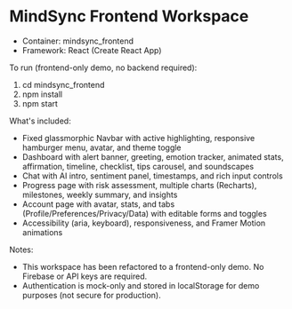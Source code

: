 # MindSync Frontend Workspace

- Container: mindsync_frontend
- Framework: React (Create React App)

To run (frontend-only demo, no backend required):
1) cd mindsync_frontend
2) npm install
3) npm start

What's included:
- Fixed glassmorphic Navbar with active highlighting, responsive hamburger menu, avatar, and theme toggle
- Dashboard with alert banner, greeting, emotion tracker, animated stats, affirmation, timeline, checklist, tips carousel, and soundscapes
- Chat with AI intro, sentiment panel, timestamps, and rich input controls
- Progress page with risk assessment, multiple charts (Recharts), milestones, weekly summary, and insights
- Account page with avatar, stats, and tabs (Profile/Preferences/Privacy/Data) with editable forms and toggles
- Accessibility (aria, keyboard), responsiveness, and Framer Motion animations

Notes:
- This workspace has been refactored to a frontend-only demo. No Firebase or API keys are required.
- Authentication is mock-only and stored in localStorage for demo purposes (not secure for production).